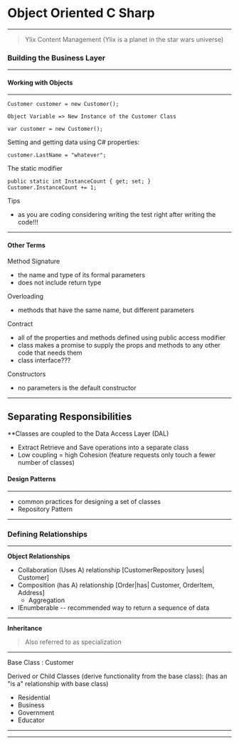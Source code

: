 # Object Oriented C Sharp
---

> Ylix Content Management (Ylix is a planet in the star wars universe)

### Building the Business Layer
---

#### Working with Objects
---

    Customer customer = new Customer();

    Object Variable => New Instance of the Customer Class

    var customer = new Customer();

Setting and getting data using C# properties:

    customer.LastName = "whatever";

The static modifier

    public static int InstanceCount { get; set; }
    Customer.InstanceCount += 1;

Tips

- as you are coding considering writing the test right after writing the code!!!

---

#### Other Terms

Method Signature

- the name and type of its formal parameters
- does not include return type

Overloading

- methods that have the same name, but different parameters

Contract

- all of the properties and methods defined using public access modifier
- class makes a promise to supply the props and methods to any other code that needs them
- class interface???

Constructors

- no parameters is the default constructor

---

## Separating Responsibilities

**Classes are coupled to the Data Access Layer (DAL)

- Extract Retrieve and Save operations into a separate class
- Low coupling = high Cohesion (feature requests only touch a fewer number of classes)

#### Design Patterns
---
- common practices for designing a set of classes
- Repository Pattern 

---
	
### Defining Relationships
--- 

**Object Relationships**

- Collaboration (Uses A) relationship [CustomerRepository |uses| Customer]
- Composition (has A) relationship [Order|has| Customer, OrderItem, Address]
	- Aggregation
- IEnumberable -- recommended way to return a sequence of data

---

**Inheritance**

> Also referred to as specialization

---

Base Class : Customer

Derived or Child Classes (derive functionality from the base class):
(has an "is a" relationship with base class)
- Residential
- Business
- Government
- Educator

---
---